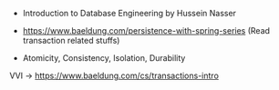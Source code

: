 - Introduction to Database Engineering by Hussein Nasser
- https://www.baeldung.com/persistence-with-spring-series  (Read transaction related stuffs)

- Atomicity, Consistency, Isolation, Durability

VVI -> https://www.baeldung.com/cs/transactions-intro 
